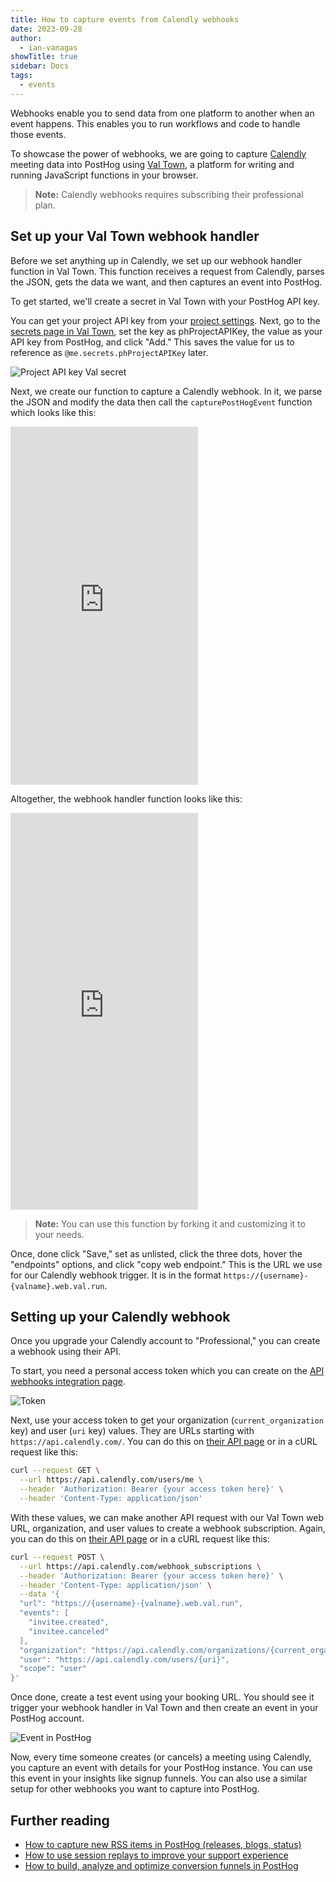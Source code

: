 ```yaml
---
title: How to capture events from Calendly webhooks
date: 2023-09-28
author:
  - ian-vanagas
showTitle: true
sidebar: Docs
tags:
  - events
---
```


Webhooks enable you to send data from one platform to another when an event happens. This enables you to run workflows and code to handle those events.

To showcase the power of webhooks, we are going to capture [Calendly](https://calendly.com/) meeting data into PostHog using [Val Town](https://www.val.town/), a platform for writing and running JavaScript functions in your browser. 

> **Note:** Calendly webhooks requires subscribing their professional plan.

## Set up your Val Town webhook handler

Before we set anything up in Calendly, we set up our webhook handler function in Val Town. This function receives a request from Calendly, parses the JSON, gets the data we want, and then captures an event into PostHog.

To get started, we'll create a secret in Val Town with your PostHog API key. 

You can get your project API key from your [project settings](https://app.posthog.com/project/settings). Next, go to the [secrets page in Val Town](https://www.val.town/settings/secrets), set the key as phProjectAPIKey, the value as your API key from PostHog, and click "Add." This saves the value for us to  reference as `@me.secrets.phProjectAPIKey` later.

![Project API key Val secret](https://res.cloudinary.com/dmukukwp6/image/upload/v1710055416/posthog.com/contents/images/tutorials/calendly-webhooks/secret.png)

Next, we create our function to capture a Calendly webhook. In it, we parse the JSON and modify the data then call the `capturePostHogEvent` function which looks like this:

<iframe src="https://www.val.town/embed/ianvph.capturePostHogEvent" height="573" frameBorder="0" allowFullScreen></iframe>

Altogether, the webhook handler function looks like this:

<iframe src="https://www.val.town/embed/ianvph.captureCalendlyWebhook" height="635" frameBorder="0" allowFullScreen></iframe>

> **Note:** You can use this function by forking it and customizing it to your needs. 

Once, done click "Save," set as unlisted, click the three dots, hover the "endpoints" options, and click "copy web endpoint." This is the URL we use for our Calendly webhook trigger. It is in the format `https://{username}-{valname}.web.val.run`.

## Setting up your Calendly webhook

Once you upgrade your Calendly account to "Professional," you can create a webhook using their API. 

To start, you need a personal access token which you can create on the [API webhooks integration page](https://calendly.com/integrations/api_webhooks). 

![Token](https://res.cloudinary.com/dmukukwp6/image/upload/v1710055416/posthog.com/contents/images/tutorials/calendly-webhooks/token.png)

Next, use your access token to get your organization (`current_organization` key) and user (`uri` key) values. They are URLs starting with `https://api.calendly.com/`. You can do this on [their API page](https://developer.calendly.com/api-docs/005832c83aeae-get-current-user) or in a cURL request like this:

```bash
curl --request GET \
  --url https://api.calendly.com/users/me \
  --header 'Authorization: Bearer {your access token here}' \
  --header 'Content-Type: application/json'
```

With these values, we can make another API request with our Val Town web URL, organization, and user values to create a webhook subscription. Again, you can do this on [their API page](https://developer.calendly.com/api-docs/c1ddc06ce1f1b-create-webhook-subscription) or in a cURL request like this:

```bash
curl --request POST \
  --url https://api.calendly.com/webhook_subscriptions \
  --header 'Authorization: Bearer {your access token here}' \
  --header 'Content-Type: application/json' \
  --data '{
  "url": "https://{username}-{valname}.web.val.run",
  "events": [
    "invitee.created",
    "invitee.canceled"
  ],
  "organization": "https://api.calendly.com/organizations/{current_organization}",
  "user": "https://api.calendly.com/users/{uri}",
  "scope": "user"
}'
```

Once done, create a test event using your booking URL. You should see it trigger your webhook handler in Val Town and then create an event in your PostHog account.

![Event in PostHog](https://res.cloudinary.com/dmukukwp6/image/upload/v1710055416/posthog.com/contents/images/tutorials/calendly-webhooks/event.png)

Now, every time someone creates (or cancels) a meeting using Calendly, you capture an event with details for your PostHog instance. You can use this event in your insights like signup funnels. You can also use a similar setup for other webhooks you want to capture into PostHog.

## Further reading

- [How to capture new RSS items in PostHog (releases, blogs, status)](/tutorials/rss-item-capture)
- [How to use session replays to improve your support experience](/tutorials/session-recordings-for-support)
- [How to build, analyze and optimize conversion funnels in PostHog](/tutorials/guide-to-funnels)
